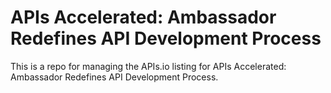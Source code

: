 # APIs Accelerated: Ambassador Redefines API Development Process
This is a repo for managing the APIs.io listing for APIs Accelerated: Ambassador Redefines API Development Process.